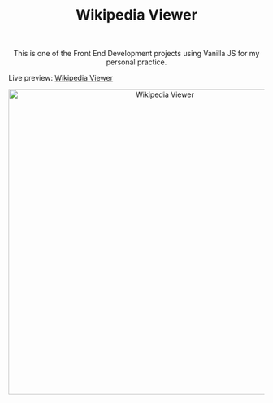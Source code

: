 <h1 align="center">Wikipedia Viewer</h1><br>
<p align="center">This is one of the Front End Development projects using Vanilla JS for my personal practice.<br>


Live preview: <a href=" ">Wikipedia Viewer</a><br></p>

<p align="center">
<img src="" width="600" alt="Wikipedia Viewer">
</p>

